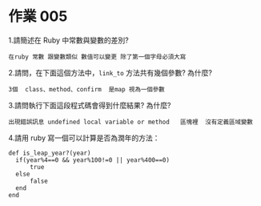 # 作業 005

1.請簡述在 Ruby 中常數與變數的差別?
```
在ruby 常數 跟變數類似 數值可以變更 除了第一個字母必須大寫
```

2.請問，在下面這個方法中，`link_to` 方法共有幾個參數? 為什麼?
```
3個  class、method、confirm  是map 視為一個參數
```

3.請問執行下面這段程式碼會得到什麼結果? 為什麼?

```
出現錯誤訊息 undefined local variable or method   區塊裡  沒有定義區域變數
```

4.請用 ruby 寫一個可以計算是否為潤年的方法：

```
def is_leap_year?(year)
  if(year%4==0 && year%100!=0 || year%400==0) 
      true
  else
      false
  end
end
```
